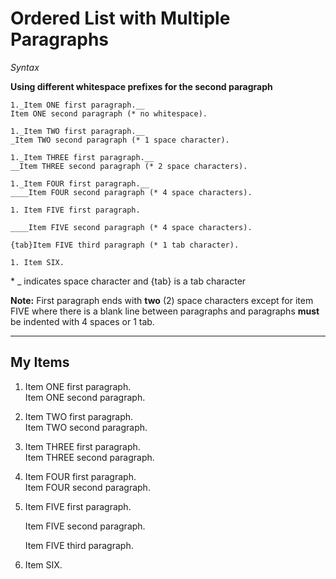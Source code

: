 ﻿<properties linkid="example-multi-paragraph-ordered-list" urlDisplayName="Ordered List with Multiple Paragraphs Example" pageTitle="Ordered List with Multiple Paragraphs Example" title="Ordered List with Multiple Paragraphs Example" metaKeywords="southworks" description="Test for the DPS Markdown Conversion." metaCanonical="" disqusComments="1" umbracoNaviHide="0" writer="f2bo" services="" solutions="" authors="" videoId="" scriptId="" />

# Ordered List with Multiple Paragraphs

*Syntax*

**Using different whitespace prefixes for the second paragraph**

```
1._Item ONE first paragraph.__
Item ONE second paragraph (* no whitespace).

1._Item TWO first paragraph.__
_Item TWO second paragraph (* 1 space character).

1._Item THREE first paragraph.__
__Item THREE second paragraph (* 2 space characters).

1._Item FOUR first paragraph.__
____Item FOUR second paragraph (* 4 space characters).

1. Item FIVE first paragraph.

____Item FIVE second paragraph (* 4 space characters).

{tab}Item FIVE third paragraph (* 1 tab character).

1. Item SIX.
```

\* _ indicates space character and {tab} is a tab character

**Note:** First paragraph ends with **two** (2) space characters except for item FIVE where there is a blank line between paragraphs and paragraphs **must** be indented with 4 spaces or 1 tab.

<hr />

## My Items

1. Item ONE first paragraph.  
Item ONE second paragraph.

1. Item TWO first paragraph.  
 Item TWO second paragraph.

1. Item THREE first paragraph.  
  Item THREE second paragraph.

1. Item FOUR first paragraph.  
    Item FOUR second paragraph.

1. Item FIVE first paragraph.

    Item FIVE second paragraph.

	Item FIVE third paragraph.

1. Item SIX.
